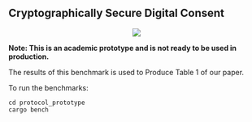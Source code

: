 ## Cryptographically Secure Digital Consent
<p align="center">
   <a href="https://github.com/bufferhe4d/ntat/blob/main/LICENSE"><img src="https://img.shields.io/badge/license-MIT-blue.svg"></a>
</p>

**Note: This is an academic prototype and is not ready to be used in production.**

The results of this benchmark is used to Produce Table 1 of our paper.


To run the benchmarks:
```
cd protocol_prototype
cargo bench
```
